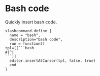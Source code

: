 # Bash code
Quickly insert bash code.

```space-lua
slashcommand.define {
  name = "bash",
  description="bash code",
  run = function()
tpl=[[```bash
#|^|
```]]
  editor.insertAtCursor(tpl, false, true)
  end
}

```